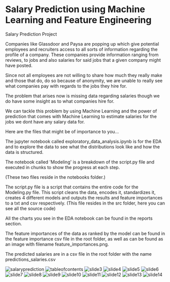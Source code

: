 # Salary Prediction using Machine Learning and Feature Engineering
Salary Prediction Project

Companies like Glassdoor and Paysa are popping up which give potential employees and recruiters access to all sorts of information regarding the profile of a company. These companies provide information ranging from reviews, to jobs and also salaries for said jobs that a given company might have posted.

Since not all employees are not willing to share how much they really make and those that do, do so because of anonymity, we are unable to really see what companies pay with regards to the jobs they hire for.

The problem that arises now is missing data regarding salaries though we do have some insight as to what companies hire for.

We can tackle this problem by using Machine Learning and the power of prediction that comes with Machine Learning to estimate salaries for the jobs we dont have any salary data for.

Here are the files that might be of importance to you...

The jupyter notebook called exploratory_data_analysis.ipynb is for the EDA and to explore the data to see what the distributions look like and how the data is structured. 

The notebook called 'Modeling' is a breakdown of the script.py file and executed in chunks to show the progress at each step.

(These two files reside in the notebooks folder.)

The script.py file is a script that contains the entire code for the Modeling.py file. This script cleans the data, encodes it, standardizes it, creates 4 different models and outputs the results and feature importances to a txt and csv respectively. (This file resides in the src folder, here you can see all the source code)

All the charts you see in the EDA notebook can be found in the reports section.

The feature importances of the data as ranked by the model can be found in the feature importance csv file in the root folder, as well as can be found as an image with filename feature_importances.png.

The predicted salaries are in a csv file in the root folder with the name predictions_salaries.csv

![salaryprediction](https://github.com/divyamb/salary_prediction/blob/master/img/slide_1.png)
![tableofcontents](https://github.com/divyamb/salary_prediction/blob/master/img/slide_2.png)
![slide3](https://github.com/divyamb/salary_prediction/blob/master/img/slide_3.png)
![slide4](https://github.com/divyamb/salary_prediction/blob/master/img/slide_4.png)
![slide5](https://github.com/divyamb/salary_prediction/blob/master/img/slide_5.png)
![slide6](https://github.com/divyamb/salary_prediction/blob/master/img/slide_6.png)
![slide7](https://github.com/divyamb/salary_prediction/blob/master/img/slide_7.png)
![slide8](https://github.com/divyamb/salary_prediction/blob/master/img/slide_8.png)
![slide9](https://github.com/divyamb/salary_prediction/blob/master/img/slide_9.png)
![slide10](https://github.com/divyamb/salary_prediction/blob/master/img/slide_10.png)
![slide11](https://github.com/divyamb/salary_prediction/blob/master/img/slide_11.png)
![slide12](https://github.com/divyamb/salary_prediction/blob/master/img/slide_12.png)
![slide13](https://github.com/divyamb/salary_prediction/blob/master/img/slide_13.png)
![slide14](https://github.com/divyamb/salary_prediction/blob/master/img/slide_14.png)
